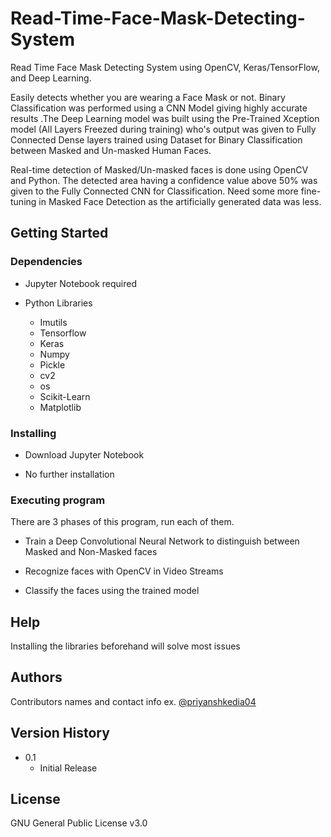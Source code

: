# Read-Time-Face-Mask-Detecting-System

Read Time Face Mask Detecting System using OpenCV, Keras/TensorFlow, and Deep Learning. 

Easily detects whether you are wearing a Face Mask or not. Binary Classification was performed using a CNN Model giving highly accurate results .The Deep Learning model was built using the Pre-Trained Xception model (All Layers Freezed during training) who's output was given to  Fully Connected Dense layers trained using Dataset for Binary Classification between Masked and Un-masked Human Faces.


Real-time detection of Masked/Un-masked faces is done using OpenCV and Python. The detected area having a confidence value above 50% was given to the Fully Connected CNN for Classification. Need some more fine-tuning in Masked Face Detection as the artificially generated data was less.

## Getting Started

### Dependencies

* Jupyter Notebook required

* Python Libraries

    - Imutils
    - Tensorflow
    - Keras
    - Numpy
    - Pickle
    - cv2
    - os
    - Scikit-Learn
    - Matplotlib

### Installing

* Download Jupyter Notebook

* No further installation


### Executing program

There are 3 phases of this program, run each of them.

* Train a Deep Convolutional Neural Network to distinguish between Masked and Non-Masked faces

* Recognize faces with OpenCV in Video Streams

* Classify the faces using the trained model

## Help

Installing the libraries beforehand will solve most issues

## Authors

Contributors names and contact info 
ex. [@priyanshkedia04](https://github.com/priyanshkedia04)

## Version History

* 0.1
    * Initial Release

## License

GNU General Public License v3.0
